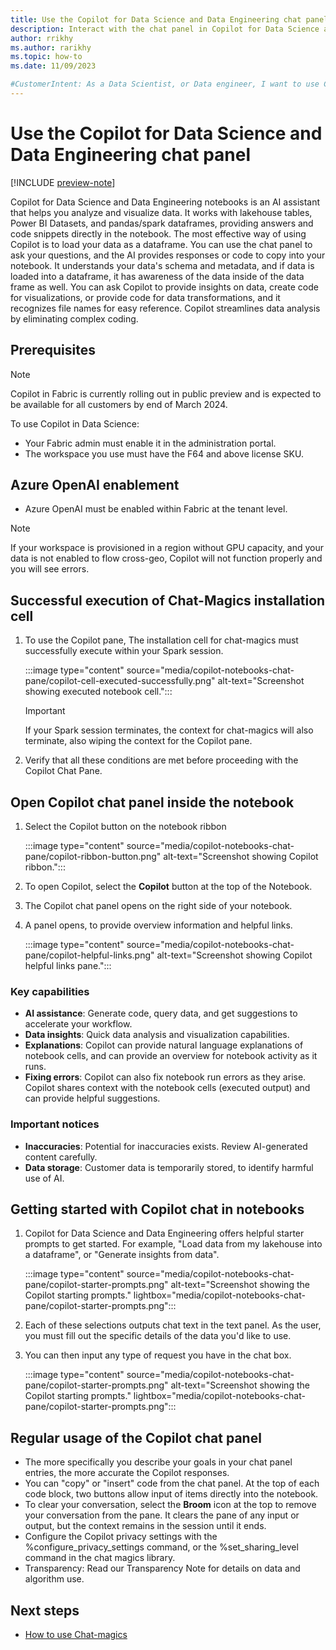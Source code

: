 ```yaml
---
title: Use the Copilot for Data Science and Data Engineering chat panel (preview)
description: Interact with the chat panel in Copilot for Data Science and Data Engineering.
author: rrikhy
ms.author: rarikhy
ms.topic: how-to
ms.date: 11/09/2023

#CustomerIntent: As a Data Scientist, or Data engineer, I want to use Copilot for Data Science and Data Engineering to increase my productivity and help answer questions I have about my data to use with notebooks. 
---
```

# Use the Copilot for Data Science and Data Engineering chat panel

[!INCLUDE [preview-note](../includes/feature-preview-note.md)]

Copilot for Data Science and Data Engineering notebooks is an AI assistant that helps you analyze and visualize data. It works with lakehouse tables, Power BI Datasets, and pandas/spark dataframes, providing answers and code snippets directly in the notebook. The most effective way of using Copilot is to load your data as a dataframe. You can use the chat panel to ask your questions, and the AI provides responses or code to copy into your notebook. It understands your data's schema and metadata, and if data is loaded into a dataframe, it has awareness of the data inside of the data frame as well. You can ask Copilot to provide insights on data, create code for visualizations, or provide code for data transformations, and it recognizes file names for easy reference. Copilot streamlines data analysis by eliminating complex coding.

## Prerequisites

> [!NOTE]
> Copilot in Fabric is currently rolling out in public preview and is expected to be available for all customers by end of March 2024. 

To use Copilot in Data Science:

- Your Fabric admin must enable it in the administration portal.
- The workspace you use must have the F64 and above license SKU.

## Azure OpenAI enablement

- Azure OpenAI must be enabled within Fabric at the tenant level.

> [!NOTE]
> If your workspace is provisioned in a region without GPU capacity, and your data is not enabled to flow cross-geo, Copilot will not function properly and you will see errors.

## Successful execution of Chat-Magics installation cell

1. To use the Copilot pane, The installation cell for chat-magics must successfully execute within your Spark session.

    :::image type="content" source="media/copilot-notebooks-chat-pane/copilot-cell-executed-successfully.png" alt-text="Screenshot showing executed notebook cell.":::

    >[!IMPORTANT]
    > If your Spark session terminates, the context for chat-magics will also terminate, also wiping the context for the Copilot pane.

1. Verify that all these conditions are met before proceeding with the Copilot Chat Pane.

## Open Copilot chat panel inside the notebook

1. Select the Copilot button on the notebook ribbon

    :::image type="content" source="media/copilot-notebooks-chat-pane/copilot-ribbon-button.png" alt-text="Screenshot showing Copilot ribbon.":::

1. To open Copilot, select the **Copilot** button at the top of the Notebook.
1. The Copilot chat panel opens on the right side of your notebook.
1. A panel opens, to provide overview information and helpful links.

    :::image type="content" source="media/copilot-notebooks-chat-pane/copilot-helpful-links.png" alt-text="Screenshot showing Copilot helpful links pane.":::

### Key capabilities

- **AI assistance**: Generate code, query data, and get suggestions to accelerate your workflow.
- **Data insights**: Quick data analysis and visualization capabilities.
- **Explanations**: Copilot can provide natural language explanations of notebook cells, and can provide an overview for notebook activity as it runs.
- **Fixing errors**: Copilot can also fix notebook run errors as they arise. Copilot shares context with the notebook cells (executed output) and can provide helpful suggestions.

### Important notices

- **Inaccuracies**: Potential for inaccuracies exists. Review AI-generated content carefully.
- **Data storage**: Customer data is temporarily stored, to identify harmful use of AI.

## Getting started with Copilot chat in notebooks

1. Copilot for Data Science and Data Engineering offers helpful starter prompts to get started. For example, "Load data from my lakehouse into a dataframe", or "Generate insights from data".

    :::image type="content" source="media/copilot-notebooks-chat-pane/copilot-starter-prompts.png" alt-text="Screenshot showing the Copilot starting prompts." lightbox="media/copilot-notebooks-chat-pane/copilot-starter-prompts.png":::

1. Each of these selections outputs chat text in the text panel. As the user, you must fill out the specific details of the data you'd like to use.
1. You can then input any type of request you have in the chat box.

    :::image type="content" source="media/copilot-notebooks-chat-pane/copilot-starter-prompts.png" alt-text="Screenshot showing the Copilot starting prompts." lightbox="media/copilot-notebooks-chat-pane/copilot-starter-prompts.png":::

## Regular usage of the Copilot chat panel

- The more specifically you describe your goals in your chat panel entries, the more accurate the Copilot responses.
- You can "copy" or "insert" code from the chat panel. At the top of each code block, two buttons allow input of items directly into the notebook.
- To clear your conversation, select the **Broom** icon at the top to remove your conversation from the pane. It clears the pane of any input or output, but the context remains in the session until it ends.
- Configure the Copilot privacy settings with the %configure_privacy_settings command, or the %set_sharing_level command in the chat magics library.
- Transparency: Read our Transparency Note for details on data and algorithm use.

## Next steps

- [How to use Chat-magics](./copilot-notebooks-chat-magics.md)